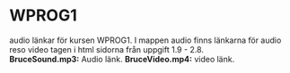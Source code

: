 # WPROG1
audio länkar för kursen WPROG1.
I mappen audio finns länkarna för audio reso video tagen i html sidorna från uppgift 1.9 - 2.8.  
**BruceSound.mp3:** Audio länk.
**BruceVideo.mp4:** video länk.
